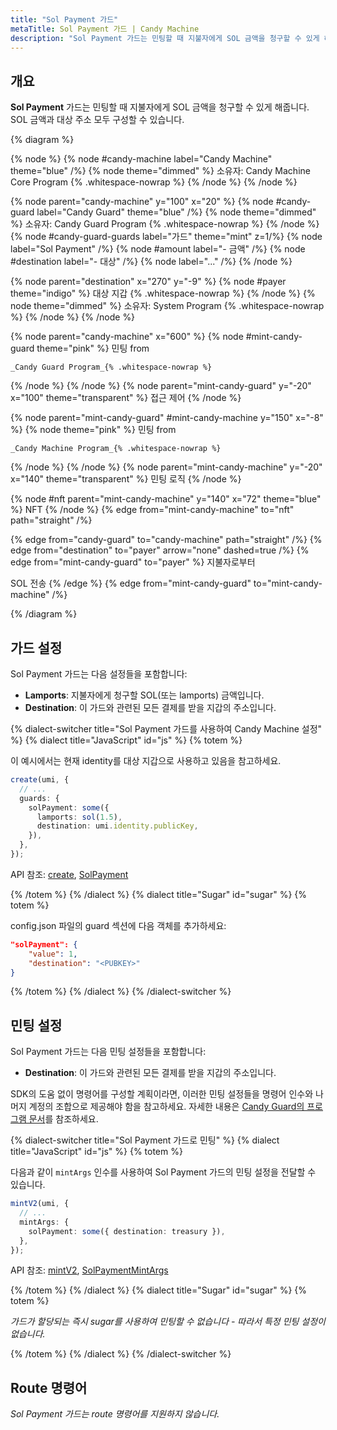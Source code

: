 ```yaml
---
title: "Sol Payment 가드"
metaTitle: Sol Payment 가드 | Candy Machine
description: "Sol Payment 가드는 민팅할 때 지불자에게 SOL 금액을 청구할 수 있게 해줍니다."
---
```


## 개요

**Sol Payment** 가드는 민팅할 때 지불자에게 SOL 금액을 청구할 수 있게 해줍니다. SOL 금액과 대상 주소 모두 구성할 수 있습니다.

{% diagram  %}

{% node %}
{% node #candy-machine label="Candy Machine" theme="blue" /%}
{% node theme="dimmed" %}
소유자: Candy Machine Core Program {% .whitespace-nowrap %}
{% /node %}
{% /node %}

{% node parent="candy-machine" y="100" x="20" %}
{% node #candy-guard label="Candy Guard" theme="blue" /%}
{% node theme="dimmed" %}
소유자: Candy Guard Program {% .whitespace-nowrap %}
{% /node %}
{% node #candy-guard-guards label="가드" theme="mint" z=1/%}
{% node label="Sol Payment" /%}
{% node #amount label="- 금액" /%}
{% node #destination label="- 대상" /%}
{% node label="..." /%}
{% /node %}

{% node parent="destination" x="270" y="-9" %}
{% node #payer theme="indigo" %}
대상 지갑 {% .whitespace-nowrap %}
{% /node %}
{% node theme="dimmed" %}
소유자: System Program {% .whitespace-nowrap %}
{% /node %}
{% /node %}

{% node parent="candy-machine" x="600" %}
  {% node #mint-candy-guard theme="pink" %}
    민팅 from

    _Candy Guard Program_{% .whitespace-nowrap %}
  {% /node %}
{% /node %}
{% node parent="mint-candy-guard" y="-20" x="100" theme="transparent" %}
  접근 제어
{% /node %}

{% node parent="mint-candy-guard" #mint-candy-machine y="150" x="-8" %}
  {% node theme="pink" %}
    민팅 from 
    
    _Candy Machine Program_{% .whitespace-nowrap %}
  {% /node %}
{% /node %}
{% node parent="mint-candy-machine" y="-20" x="140" theme="transparent" %}
  민팅 로직
{% /node %}

{% node #nft parent="mint-candy-machine" y="140" x="72" theme="blue" %}
  NFT
{% /node %}
{% edge from="mint-candy-machine" to="nft" path="straight" /%}

{% edge from="candy-guard" to="candy-machine" path="straight" /%}
{% edge from="destination" to="payer" arrow="none" dashed=true /%}
{% edge from="mint-candy-guard" to="payer" %}
지불자로부터

SOL 전송
{% /edge %}
{% edge from="mint-candy-guard" to="mint-candy-machine" /%}

{% /diagram %}

## 가드 설정

Sol Payment 가드는 다음 설정들을 포함합니다:

- **Lamports**: 지불자에게 청구할 SOL(또는 lamports) 금액입니다.
- **Destination**: 이 가드와 관련된 모든 결제를 받을 지갑의 주소입니다.

{% dialect-switcher title="Sol Payment 가드를 사용하여 Candy Machine 설정" %}
{% dialect title="JavaScript" id="js" %}
{% totem %}

이 예시에서는 현재 identity를 대상 지갑으로 사용하고 있음을 참고하세요.

```ts
create(umi, {
  // ...
  guards: {
    solPayment: some({
      lamports: sol(1.5),
      destination: umi.identity.publicKey,
    }),
  },
});
```

API 참조: [create](https://mpl-candy-machine.typedoc.metaplex.com/functions/create.html), [SolPayment](https://mpl-candy-machine.typedoc.metaplex.com/types/SolPayment.html)

{% /totem %}
{% /dialect %}
{% dialect title="Sugar" id="sugar" %}
{% totem %}

config.json 파일의 guard 섹션에 다음 객체를 추가하세요:

```json
"solPayment": {
    "value": 1,
    "destination": "<PUBKEY>"
}
```

{% /totem %}
{% /dialect %}
{% /dialect-switcher %}

## 민팅 설정

Sol Payment 가드는 다음 민팅 설정들을 포함합니다:

- **Destination**: 이 가드와 관련된 모든 결제를 받을 지갑의 주소입니다.

SDK의 도움 없이 명령어를 구성할 계획이라면, 이러한 민팅 설정들을 명령어 인수와 나머지 계정의 조합으로 제공해야 함을 참고하세요. 자세한 내용은 [Candy Guard의 프로그램 문서](https://github.com/metaplex-foundation/mpl-candy-machine/tree/main/programs/candy-guard#solpayment)를 참조하세요.

{% dialect-switcher title="Sol Payment 가드로 민팅" %}
{% dialect title="JavaScript" id="js" %}
{% totem %}

다음과 같이 `mintArgs` 인수를 사용하여 Sol Payment 가드의 민팅 설정을 전달할 수 있습니다.

```ts
mintV2(umi, {
  // ...
  mintArgs: {
    solPayment: some({ destination: treasury }),
  },
});
```

API 참조: [mintV2](https://mpl-candy-machine.typedoc.metaplex.com/functions/mintV2.html), [SolPaymentMintArgs](https://mpl-candy-machine.typedoc.metaplex.com/types/SolPaymentMintArgs.html)

{% /totem %}
{% /dialect %}
{% dialect title="Sugar" id="sugar" %}
{% totem %}

_가드가 할당되는 즉시 sugar를 사용하여 민팅할 수 없습니다 - 따라서 특정 민팅 설정이 없습니다._

{% /totem %}
{% /dialect %}
{% /dialect-switcher %}

## Route 명령어

_Sol Payment 가드는 route 명령어를 지원하지 않습니다._